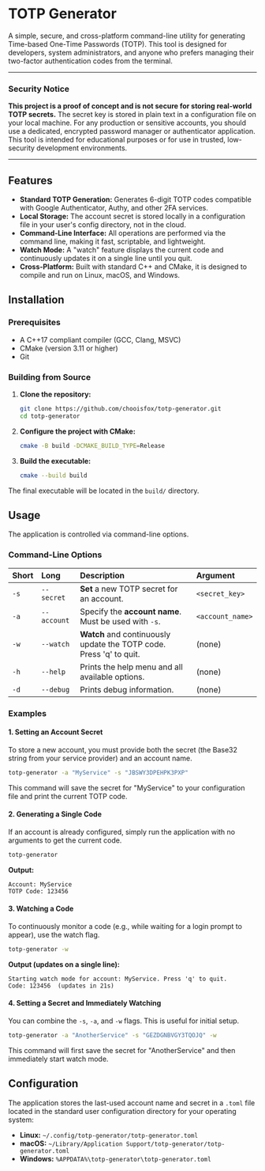 # TOTP Generator

A simple, secure, and cross-platform command-line utility for generating Time-based One-Time Passwords (TOTP). This tool is designed for developers, system administrators, and anyone who prefers managing their two-factor authentication codes from the terminal.

---

### **Security Notice**

**This project is a proof of concept and is not secure for storing real-world TOTP secrets.** The secret key is stored in plain text in a configuration file on your local machine. For any production or sensitive accounts, you should use a dedicated, encrypted password manager or authenticator application. This tool is intended for educational purposes or for use in trusted, low-security development environments.

---

## Features

*   **Standard TOTP Generation:** Generates 6-digit TOTP codes compatible with Google Authenticator, Authy, and other 2FA services.
*   **Local Storage:** The account secret is stored locally in a configuration file in your user's config directory, not in the cloud.
*   **Command-Line Interface:** All operations are performed via the command line, making it fast, scriptable, and lightweight.
*   **Watch Mode:** A "watch" feature displays the current code and continuously updates it on a single line until you quit.
*   **Cross-Platform:** Built with standard C++ and CMake, it is designed to compile and run on Linux, macOS, and Windows.

## Installation

### Prerequisites

*   A C++17 compliant compiler (GCC, Clang, MSVC)
*   CMake (version 3.11 or higher)
*   Git

### Building from Source

1.  **Clone the repository:**
    ```sh
    git clone https://github.com/chooisfox/totp-generator.git
    cd totp-generator
    ```

2.  **Configure the project with CMake:**
    ```sh
    cmake -B build -DCMAKE_BUILD_TYPE=Release
    ```

3.  **Build the executable:**
    ```sh
    cmake --build build
    ```

The final executable will be located in the `build/` directory.

## Usage

The application is controlled via command-line options.

### Command-Line Options

| Short | Long        | Description                                                          | Argument             |
| :---- | :---------- | :------------------------------------------------------------------- | :------------------- |
| `-s`  | `--secret`  | **Set** a new TOTP secret for an account.                            | `<secret_key>`       |
| `-a`  | `--account` | Specify the **account name**. Must be used with `-s`.                | `<account_name>`     |
| `-w`  | `--watch`   | **Watch** and continuously update the TOTP code. Press 'q' to quit.  | (none)               |
| `-h`  | `--help`    | Prints the help menu and all available options.                      | (none)               |
| `-d`  | `--debug`   | Prints debug information.                                            | (none)               |

### Examples

#### 1. Setting an Account Secret

To store a new account, you must provide both the secret (the Base32 string from your service provider) and an account name.

```sh
totp-generator -a "MyService" -s "JBSWY3DPEHPK3PXP"
```

This command will save the secret for "MyService" to your configuration file and print the current TOTP code.

#### 2. Generating a Single Code

If an account is already configured, simply run the application with no arguments to get the current code.

```sh
totp-generator
```

**Output:**
```
Account: MyService
TOTP Code: 123456
```

#### 3. Watching a Code

To continuously monitor a code (e.g., while waiting for a login prompt to appear), use the watch flag.

```sh
totp-generator -w
```

**Output (updates on a single line):**
```
Starting watch mode for account: MyService. Press 'q' to quit.
Code: 123456  (updates in 21s)
```

#### 4. Setting a Secret and Immediately Watching

You can combine the `-s`, `-a`, and `-w` flags. This is useful for initial setup.

```sh
totp-generator -a "AnotherService" -s "GEZDGNBVGY3TQOJQ" -w
```

This command will first save the secret for "AnotherService" and then immediately start watch mode.

## Configuration

The application stores the last-used account name and secret in a `.toml` file located in the standard user configuration directory for your operating system:

*   **Linux:** `~/.config/totp-generator/totp-generator.toml`
*   **macOS:** `~/Library/Application Support/totp-generator/totp-generator.toml`
*   **Windows:** `%APPDATA%\totp-generator\totp-generator.toml`
